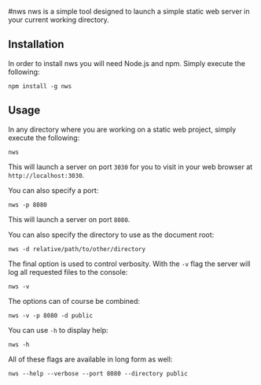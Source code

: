 #nws
nws is a simple tool designed to launch a simple static web server in your current working directory.

## Installation
In order to install nws you will need Node.js and npm. Simply execute the following:

    npm install -g nws

## Usage
In any directory where you are working on a static web project, simply execute the following:

    nws

This will launch a server on port `3030` for you to visit in your web browser at `http://localhost:3030`.

You can also specify a port:

    nws -p 8080

This will launch a server on port `8080`.

You can also specify the directory to use as the document root:

    nws -d relative/path/to/other/directory

The final option is used to control verbosity. With the `-v` flag the server will log all requested files to the console:

    nws -v

The options can of course be combined:

    nws -v -p 8080 -d public

You can use `-h` to display help:

    nws -h

All of these flags are available in long form as well:

    nws --help --verbose --port 8080 --directory public
